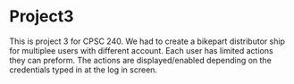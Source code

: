 # Project3
This is project 3 for CPSC 240. We had to create a bikepart distributor ship for multiplee users with different account. 
Each user has limited actions they can preform. The actions are displayed/enabled depending on the credentials typed in 
at the log in screen. 
